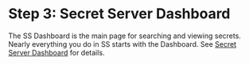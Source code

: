 [title]: # (3. Secret Server Dashboard)
[tags]: # (Dashboard)
[priority]: # (1003)

# Step 3: Secret Server Dashboard

The SS Dashboard is the main page for searching and viewing secrets. Nearly everything you do in SS starts with the Dashboard. See [Secret Server Dashboard](../../admin/application-dashboard/index.md) for details.
